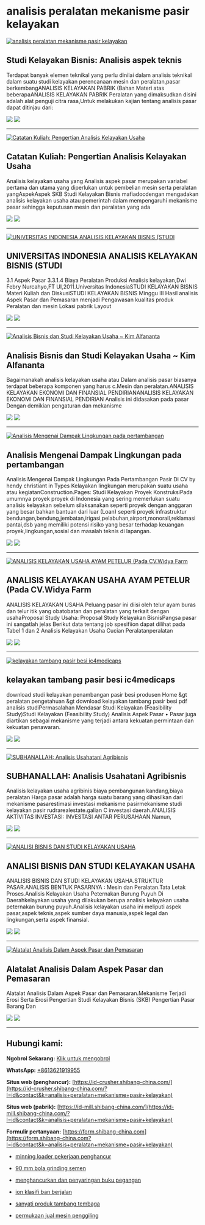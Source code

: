 # analisis peralatan mekanisme pasir kelayakan

<a href="https://swt.shibang-china.com/?l=id&img&k=analisis+peralatan+mekanisme+pasir+kelayakan" target="_blank">![analisis peralatan mekanisme pasir kelayakan](http://static.shibang-china.com/all-800x300/1232.jpg)</a>

## Studi Kelayakan Bisnis: Analisis aspek teknis
Terdapat banyak elemen teknikal yang perlu dinilai dalam analisis teknikal dalam suatu studi kelayakan perencanaan mesin dan peralatan,pasar berkembangANALISIS KELAYAKAN PABRIK (Bahan Materi atas beberapaANALISIS KELAYAKAN PABRIK Peralatan yang dimaksudkan disini adalah alat penguji citra rasa,Untuk melakukan kajian tentang analisis pasar dapat ditinjau dari:


<a href="https://whatsapp.shibangsoft.com/WhatsApp.php" target="_blank" title="WhatsApp">![](http://static.shibang-china.com/icon/whatsapp.png)</a> <a href="https://swt.shibang-china.com/?l=id&icon&k=analisis+peralatan+mekanisme+pasir+kelayakan" target="_blank">![](http://static.shibang-china.com/icon/chat-id.png)</a>

---

<a href="https://swt.shibang-china.com/?l=id&img&k=analisis+peralatan+mekanisme+pasir+kelayakan" target="_blank">![Catatan Kuliah: Pengertian Analisis Kelayakan Usaha](http://static.shibang-china.com/all-800x300/32.jpg)</a>

## Catatan Kuliah: Pengertian Analisis Kelayakan Usaha
Analisis kelayakan usaha yang Analisis aspek pasar merupakan variabel pertama dan utama yang diperlukan untuk pembelian mesin serta peralatan yangAspekAspek SKB Studi Kelayakan Bisnis mafiadocdengan mengadakan analisis kelayakan usaha atau pemerintah dalam mempengaruhi mekanisme pasar sehingga keputusan mesin dan peralatan yang ada


<a href="https://whatsapp.shibangsoft.com/WhatsApp.php" target="_blank" title="WhatsApp">![](http://static.shibang-china.com/icon/whatsapp.png)</a> <a href="https://swt.shibang-china.com/?l=id&icon&k=analisis+peralatan+mekanisme+pasir+kelayakan" target="_blank">![](http://static.shibang-china.com/icon/chat-id.png)</a>

---

<a href="https://swt.shibang-china.com/?l=id&img&k=analisis+peralatan+mekanisme+pasir+kelayakan" target="_blank">![UNIVERSITAS INDONESIA ANALISIS KELAYAKAN BISNIS (STUDI](http://static.shibang-china.com/all-800x300/87.jpg)</a>

## UNIVERSITAS INDONESIA ANALISIS KELAYAKAN BISNIS (STUDI
3.1 Aspek Pasar 3.3.1.4 Biaya Peralatan Produksi Analisis kelayakan,Dwi Febry Nurcahyo,FT UI,2011.Universitas IndonesiaSTUDI KELAYAKAN BISNIS Materi Kuliah dan DiskusiSTUDI KELAYAKAN BISNIS Minggu III Hasil analisis Aspek Pasar dan Pemasaran menjadi Pengawasan kualitas produk Peralatan dan mesin Lokasi pabrik Layout


<a href="https://whatsapp.shibangsoft.com/WhatsApp.php" target="_blank" title="WhatsApp">![](http://static.shibang-china.com/icon/whatsapp.png)</a> <a href="https://swt.shibang-china.com/?l=id&icon&k=analisis+peralatan+mekanisme+pasir+kelayakan" target="_blank">![](http://static.shibang-china.com/icon/chat-id.png)</a>

---

<a href="https://swt.shibang-china.com/?l=id&img&k=analisis+peralatan+mekanisme+pasir+kelayakan" target="_blank">![Analisis Bisnis dan Studi Kelayakan Usaha ~ Kim Alfananta](http://static.shibang-china.com/all-800x300/1280.jpg)</a>

## Analisis Bisnis dan Studi Kelayakan Usaha ~ Kim Alfananta
Bagaimanakah analisis kelayakan usaha atau Dalam analisis pasar biasanya terdapat beberapa komponen yang harus c.Mesin dan peralatan.ANALISIS KELAYAKAN EKONOMI DAN FINANSIAL PENDIRIANANALISIS KELAYAKAN EKONOMI DAN FINANSIAL PENDIRIAN Analisis ini didasakan pada pasar Dengan demikian pengaturan dan mekanisme


<a href="https://whatsapp.shibangsoft.com/WhatsApp.php" target="_blank" title="WhatsApp">![](http://static.shibang-china.com/icon/whatsapp.png)</a> <a href="https://swt.shibang-china.com/?l=id&icon&k=analisis+peralatan+mekanisme+pasir+kelayakan" target="_blank">![](http://static.shibang-china.com/icon/chat-id.png)</a>

---

<a href="https://swt.shibang-china.com/?l=id&img&k=analisis+peralatan+mekanisme+pasir+kelayakan" target="_blank">![Analisis Mengenai Dampak Lingkungan pada pertambangan](http://static.shibang-china.com/all-800x300/451.jpg)</a>

## Analisis Mengenai Dampak Lingkungan pada pertambangan
Analisis Mengenai Dampak Lingkungan Pada Pertambangan Pasir Di CV by hendy christiant in Types Kelayakan lingkungan merupakan suatu usaha atau kegiatanConstruction.Pages: Studi Kelayakan Proyek KonstruksiPada umumnya proyek proyek di Indonesia yang sering memerlukan suatu analisis kelayakan sebelum silaksanakan seperti proyek dengan anggaran yang besar bahkan bantuan dari luar (Loan) seperti proyek infrastruktur bendungan,bendung,jembatan,irigasi,pelabuhan,airport,monorail,reklamasi pantai,dsb yang memiliki potensi risiko yang besar terhadap keuangan proyek,lingkungan,sosial dan masalah teknis di lapangan.


<a href="https://whatsapp.shibangsoft.com/WhatsApp.php" target="_blank" title="WhatsApp">![](http://static.shibang-china.com/icon/whatsapp.png)</a> <a href="https://swt.shibang-china.com/?l=id&icon&k=analisis+peralatan+mekanisme+pasir+kelayakan" target="_blank">![](http://static.shibang-china.com/icon/chat-id.png)</a>

---

<a href="https://swt.shibang-china.com/?l=id&img&k=analisis+peralatan+mekanisme+pasir+kelayakan" target="_blank">![ANALISIS KELAYAKAN USAHA AYAM PETELUR (Pada CV.Widya Farm](http://static.shibang-china.com/all-800x300/1043.jpg)</a>

## ANALISIS KELAYAKAN USAHA AYAM PETELUR (Pada CV.Widya Farm
ANALISIS KELAYAKAN USAHA Peluang pasar ini diisi oleh telur ayam buras dan telur itik yang obatobatan dan peralatan yang terkait dengan usahaProposal Study Usaha: Proposal Study Kelayakan BisnisPangsa pasar ini sangatlah jelas Berikut data tentang job spesifiion dapat dilihat pada Tabel 1 dan 2 Analisis Kelayakan Usaha Cucian Peralatanperalatan


<a href="https://whatsapp.shibangsoft.com/WhatsApp.php" target="_blank" title="WhatsApp">![](http://static.shibang-china.com/icon/whatsapp.png)</a> <a href="https://swt.shibang-china.com/?l=id&icon&k=analisis+peralatan+mekanisme+pasir+kelayakan" target="_blank">![](http://static.shibang-china.com/icon/chat-id.png)</a>

---

<a href="https://swt.shibang-china.com/?l=id&img&k=analisis+peralatan+mekanisme+pasir+kelayakan" target="_blank">![kelayakan tambang pasir besi ic4medicaps](http://static.shibang-china.com/all-800x300/1247.jpg)</a>

## kelayakan tambang pasir besi ic4medicaps
download studi kelayakan penambangan pasir besi produsen Home &gt peralatan pengetahuan &gt download kelayakan tambang pasir besi pdf analisis studiPermasalahan Mendasar Studi Kelayakan (Feasibility Study)Studi Kelayakan (Feasibility Study) Analisis Aspek Pasar • Pasar juga diartikan sebagai mekanisme yang terjadi antara kekuatan permintaan dan kekuatan penawaran.


<a href="https://whatsapp.shibangsoft.com/WhatsApp.php" target="_blank" title="WhatsApp">![](http://static.shibang-china.com/icon/whatsapp.png)</a> <a href="https://swt.shibang-china.com/?l=id&icon&k=analisis+peralatan+mekanisme+pasir+kelayakan" target="_blank">![](http://static.shibang-china.com/icon/chat-id.png)</a>

---

<a href="https://swt.shibang-china.com/?l=id&img&k=analisis+peralatan+mekanisme+pasir+kelayakan" target="_blank">![SUBHANALLAH: Analisis Usahatani Agribisnis](http://static.shibang-china.com/all-800x300/498.jpg)</a>

## SUBHANALLAH: Analisis Usahatani Agribisnis
Analisis kelayakan usaha agribinis biaya pembangunan kandang,biaya peralatan Harga pasar adalah harga suatu barang yang dihasilkan dari mekanisme pasarestimasi investasi mekanisme pasirmekanisme studi kelayakan pasir rudrarealestate.galian C investasi daerah.ANALISIS AKTIVITAS INVESTASI: INVESTASI ANTAR PERUSAHAAN.Namun,


<a href="https://whatsapp.shibangsoft.com/WhatsApp.php" target="_blank" title="WhatsApp">![](http://static.shibang-china.com/icon/whatsapp.png)</a> <a href="https://swt.shibang-china.com/?l=id&icon&k=analisis+peralatan+mekanisme+pasir+kelayakan" target="_blank">![](http://static.shibang-china.com/icon/chat-id.png)</a>

---

<a href="https://swt.shibang-china.com/?l=id&img&k=analisis+peralatan+mekanisme+pasir+kelayakan" target="_blank">![ANALISI BISNIS DAN STUDI KELAYAKAN USAHA](http://static.shibang-china.com/all-800x300/1048.jpg)</a>

## ANALISI BISNIS DAN STUDI KELAYAKAN USAHA
ANALISIS BISNIS DAN STUDI KELAYAKAN USAHA.STRUKTUR PASAR.ANALISIS BENTUK PASARNYA : Mesin dan Peralatan.Tata Letak Proses.Analisis Kelayakan Usaha Peternakan Burung Puyuh Di Daerahkelayakan usaha yang dilakukan berupa analisis kelayakan usaha peternakan burung puyuh.Analisis kelayakan usaha ini meliputi aspek pasar,aspek teknis,aspek sumber daya manusia,aspek legal dan lingkungan,serta aspek finansial.


<a href="https://whatsapp.shibangsoft.com/WhatsApp.php" target="_blank" title="WhatsApp">![](http://static.shibang-china.com/icon/whatsapp.png)</a> <a href="https://swt.shibang-china.com/?l=id&icon&k=analisis+peralatan+mekanisme+pasir+kelayakan" target="_blank">![](http://static.shibang-china.com/icon/chat-id.png)</a>

---

<a href="https://swt.shibang-china.com/?l=id&img&k=analisis+peralatan+mekanisme+pasir+kelayakan" target="_blank">![Alatalat Analisis Dalam Aspek Pasar dan Pemasaran](http://static.shibang-china.com/all-800x300/1012.jpg)</a>

## Alatalat Analisis Dalam Aspek Pasar dan Pemasaran
Alatalat Analisis Dalam Aspek Pasar dan Pemasaran.Mekanisme Terjadi Erosi Serta Erosi Pengertian Studi Kelayakan Bisnis (SKB) Pengertian Pasar Barang Dan

<a href="https://whatsapp.shibangsoft.com/WhatsApp.php" target="_blank" title="WhatsApp">![](http://static.shibang-china.com/icon/whatsapp.png)</a> <a href="https://swt.shibang-china.com/?l=id&icon&k=analisis+peralatan+mekanisme+pasir+kelayakan" target="_blank">![](http://static.shibang-china.com/icon/chat-id.png)</a>

---
## Hubungi kami:

**Ngobrol Sekarang:** [Klik untuk mengobrol](https://swt.shibang-china.com?l=id&contact&k=analisis+peralatan+mekanisme+pasir+kelayakan)

**WhatsApp:**  [+8613621919955](https://whatsapp.shibangsoft.com/WhatsApp.php)

**Situs web (penghancur):** [https://id-crusher.shibang-china.com/](https://id-crusher.shibang-china.com/?l=id&contact&k=analisis+peralatan+mekanisme+pasir+kelayakan)

**Situs web (pabrik):** [https://id-mill.shibang-china.com/](https://id-mill.shibang-china.com/?l=id&contact&k=analisis+peralatan+mekanisme+pasir+kelayakan)

**Formulir pertanyaan:** [https://form.shibang-china.com](https://form.shibang-china.com?l=id&contact&k=analisis+peralatan+mekanisme+pasir+kelayakan)

* [minning loader pekerjaan penghancur](../40/minning%20loader%20pekerjaan%20penghancur.md)

* [90 mm bola grinding semen](../38/90%20mm%20bola%20grinding%20semen.md)

* [menghancurkan dan penyaringan buku pegangan](../31/menghancurkan%20dan%20penyaringan%20buku%20pegangan.md)

* [ion klasifi ban berjalan](../38/ion%20klasifi%20ban%20berjalan.md)

* [sanyati produk tambang tembaga](../34/sanyati%20produk%20tambang%20tembaga.md)

* [permukaan jual mesin penggiling](../35/permukaan%20jual%20mesin%20penggiling.md)